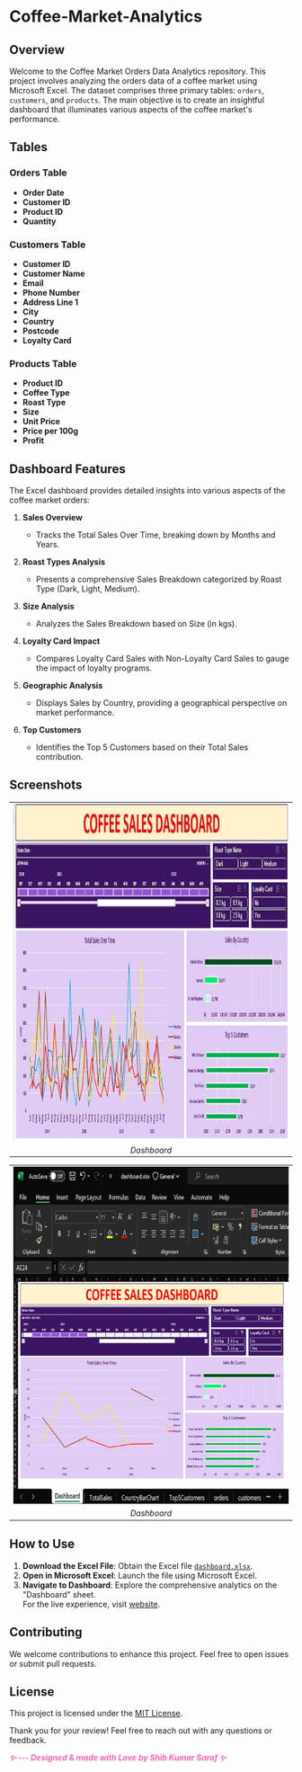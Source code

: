 # Coffee-Market-Analytics

## Overview

Welcome to the Coffee Market Orders Data Analytics repository. This project involves analyzing the orders data of a coffee market using Microsoft Excel. The dataset comprises three primary tables: `orders`, `customers`, and `products`. The main objective is to create an insightful dashboard that illuminates various aspects of the coffee market's performance.

## Tables

### Orders Table

- **Order Date**
- **Customer ID**
- **Product ID**
- **Quantity**

### Customers Table

- **Customer ID**
- **Customer Name**
- **Email**
- **Phone Number**
- **Address Line 1**
- **City**
- **Country**
- **Postcode**
- **Loyalty Card**

### Products Table

- **Product ID**
- **Coffee Type**
- **Roast Type**
- **Size**
- **Unit Price**
- **Price per 100g**
- **Profit**

## Dashboard Features

The Excel dashboard provides detailed insights into various aspects of the coffee market orders:

1. **Sales Overview**
   - Tracks the Total Sales Over Time, breaking down by Months and Years.

2. **Roast Types Analysis**
   - Presents a comprehensive Sales Breakdown categorized by Roast Type (Dark, Light, Medium).

3. **Size Analysis**
   - Analyzes the Sales Breakdown based on Size (in kgs).

4. **Loyalty Card Impact**
   - Compares Loyalty Card Sales with Non-Loyalty Card Sales to gauge the impact of loyalty programs.

5. **Geographic Analysis**
   - Displays Sales by Country, providing a geographical perspective on market performance.

6. **Top Customers**
   - Identifies the Top 5 Customers based on their Total Sales contribution.

## Screenshots

<table align="center">
  <tr>
    <td><img src="screenshots/dashboard_1.jpg" alt="dashboard" width="800" height="600"/></td>
  </tr>
  <tr>
     <td style="text-align: center;"><em>Dashboard</em></td>
  </tr>
</table>

<table align="center">
  <tr>
    <td><img src="screenshots/dashboard_2.jpg" alt="dashboard" width="800" height="600"/></td>
  </tr>
  <tr>
     <td style="text-align: center;"><em>Dashboard</em></td>
  </tr>
</table>

## How to Use

1. **Download the Excel File**: Obtain the Excel file [`dashboard.xlsx`](dashboard.xlsx).
2. **Open in Microsoft Excel**: Launch the file using Microsoft Excel.
3. **Navigate to Dashboard**: Explore the comprehensive analytics on the "Dashboard" sheet.
   <br>
For the live experience, visit  [website](https://shib1111111.github.io/Coffee-Market-Analytics/).

## Contributing

We welcome contributions to enhance this project. Feel free to open issues or submit pull requests.

## License

This project is licensed under the [MIT License](LICENSE).

Thank you for your review! Feel free to reach out with any questions or feedback.

<em style="color: #ff66b2; font-weight: bold;">✨ --- Designed & made with Love by Shib Kumar Saraf ✨</em>
